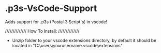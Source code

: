 # .p3s-VsCode-Support
Adds support for .p3s (Postal 3 Script's) in vscode!

//////////////
How To Install:
//////////////

* Unzip folder to your vscode extensions directory, by default it should be located in "C:\users\yourusername\.vscode\extensions"



